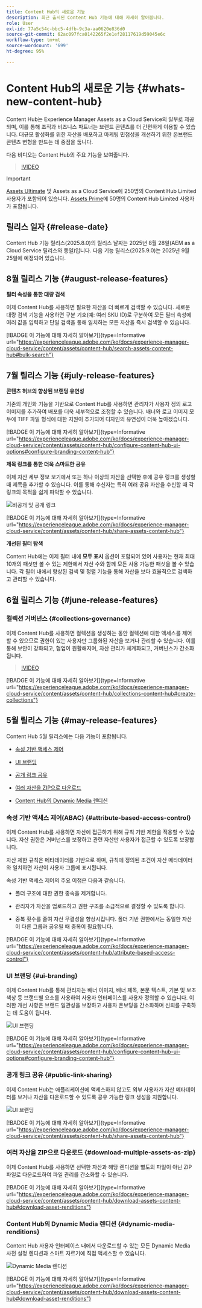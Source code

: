 ```yaml
---
title: Content Hub의 새로운 기능
description: 최근 출시된 Content Hub 기능에 대해 자세히 알아봅니다.
role: User
exl-id: 77a5c54c-bbc5-4dfb-9c3a-aa0620e836d0
source-git-commit: 62ac097fca0142265f2e1ef28117619d59045e6c
workflow-type: tm+mt
source-wordcount: '699'
ht-degree: 95%

---
```


# Content Hub의 새로운 기능 {#whats-new-content-hub}

Content Hub는 Experience Manager Assets as a Cloud Service의 일부로 제공되며, 이를 통해 조직과 비즈니스 파트너는 브랜드 콘텐츠를 더 간편하게 이용할 수 있습니다. 대규모 활성화를 위한 자산을 배포하고 마케팅 민첩성을 개선하기 위한 온브랜드 콘텐츠 변형을 만드는 데 중점을 둡니다.

다음 비디오는 Content Hub의 주요 기능을 보여줍니다.

>[!VIDEO](https://video.tv.adobe.com/v/3463712)

>[!IMPORTANT]
>
>[Assets Ultimate](/help/assets/assets-ultimate-overview.md) 및 Assets as a Cloud Service에 250명의 Content Hub Limited 사용자가 포함되어 있습니다. [Assets Prime](/help/assets/assets-prime.md)에 50명의 Content Hub Limited 사용자가 포함됩니다.

## 릴리스 일자 {#release-date}

Content Hub 기능 릴리스(2025.8.0)의 릴리스 날짜는 2025년 8월 28일(AEM as a Cloud Service 릴리스와 동일)입니다. 다음 기능 릴리스(2025.9.0)는 2025년 9월 25일에 예정되어 있습니다.

## 8월 릴리스 기능 {#august-release-features}

**필터 속성을 통한 대량 검색**

이제 Content Hub를 사용하면 필요한 자산을 더 빠르게 검색할 수 있습니다. 새로운 대량 검색 기능을 사용하면 구분 기호(예: 여러 SKU ID)로 구분하여 모든 필터 속성에 여러 값을 입력하고 단일 검색을 통해 일치하는 모든 자산을 즉시 검색할 수 있습니다.

[!BADGE 이 기능에 대해 자세히 알아보기]{type=Informative url="https://experienceleague.adobe.com/ko/docs/experience-manager-cloud-service/content/assets/content-hub/search-assets-content-hub#bulk-search"}

## 7월 릴리스 기능 {#july-release-features}

**콘텐츠 허브의 향상된 브랜딩 유연성**

기존의 개인화 기능을 기반으로 Content Hub를 사용하면 관리자가 사용자 정의 로고 이미지를 추가하여 배포를 더욱 세부적으로 조정할 수 있습니다. 배너와 로고 이미지 모두에 TIFF 파일 형식에 대한 지원이 추가되어 디자인의 유연성이 더욱 높아졌습니다.

[!BADGE 이 기능에 대해 자세히 알아보기]{type=Informative url="https://experienceleague.adobe.com/ko/docs/experience-manager-cloud-service/content/assets/content-hub/configure-content-hub-ui-options#configure-branding-content-hub"}

**제목 링크를 통한 더욱 스마트한 공유**

이제 자산 세부 정보 보기에서 또는 하나 이상의 자산을 선택한 후에 공유 링크를 생성할 때 제목을 추가할 수 있습니다. 이를 통해 수신자는 특히 여러 공유 자산을 수신할 때 각 링크의 목적을 쉽게 파악할 수 있습니다.

![비공개 및 공개 링크](/help/assets/assets/shared-link-for-assets.png)

[!BADGE 이 기능에 대해 자세히 알아보기]{type=Informative url="https://experienceleague.adobe.com/ko/docs/experience-manager-cloud-service/content/assets/content-hub/share-assets-content-hub"}

**개선된 필터 탐색**

Content Hub에는 이제 필터 내에 **모두 표시** 옵션이 포함되어 있어 사용자는 현재 최대 10개의 패싯만 볼 수 있는 제한에서 자산 수와 함께 모든 사용 가능한 패싯을 볼 수 있습니다. 각 필터 내에서 향상된 검색 및 정렬 기능을 통해 자산을 보다 효율적으로 검색하고 관리할 수 있습니다.

## 6월 릴리스 기능 {#june-release-features}

### 컬렉션 거버넌스 {#collections-governance}

이제 Content Hub를 사용하면 컬렉션을 생성하는 동안 컬렉션에 대한 액세스를 제어할 수 있으므로 권한이 있는 사용자만 그룹화된 자산을 보거나 관리할 수 있습니다. 이를 통해 보안이 강화되고, 협업이 원활해지며, 자산 관리가 체계화되고, 거버넌스가 간소화됩니다.

>[!VIDEO](https://video.tv.adobe.com/v/3463336)

[!BADGE 이 기능에 대해 자세히 알아보기]{type=Informative url="https://experienceleague.adobe.com/ko/docs/experience-manager-cloud-service/content/assets/content-hub/collections-content-hub#create-collections"}

## 5월 릴리스 기능 {#may-release-features}

Content Hub 5월 릴리스에는 다음 기능이 포함됩니다.

* [속성 기반 액세스 제어](#attribute-based-access-control)

* [UI 브랜딩](#ui-branding)

* [공개 링크 공유](#public-link-sharing)

* [여러 자산을 ZIP으로 다운로드](#download-multiple-assets-as-zip)

* [Content Hub의 Dynamic Media 렌디션](#dynamic-media-renditions)

### 속성 기반 액세스 제어(ABAC) {#attribute-based-access-control}

이제 Content Hub를 사용하면 자산에 접근하기 위해 규칙 기반 제한을 적용할 수 있습니다. 자산 권한은 거버넌스를 보장하고 관련 자산만 사용자가 접근할 수 있도록 보장합니다.

자산 제한 규칙은 메타데이터를 기반으로 하며, 규칙에 정의된 조건이 자산 메타데이터와 일치하면 자산이 사용자 그룹에 표시됩니다.

속성 기반 액세스 제어의 주요 이점은 다음과 같습니다.

* 폴더 구조에 대한 권한 종속을 제거합니다.

* 관리자가 자산을 업로드하고 권한 구조를 소급적으로 결정할 수 있도록 합니다.

* 중복 횟수를 줄여 자산 무결성을 향상시킵니다. 폴더 기반 권한에서는 동일한 자산이 다른 그룹과 공유될 때 중복이 필요합니다.

[!BADGE 이 기능에 대해 자세히 알아보기]{type=Informative url="https://experienceleague.adobe.com/ko/docs/experience-manager-cloud-service/content/assets/content-hub/attribute-based-access-control"}

### UI 브랜딩 {#ui-branding}

이제 Content Hub를 통해 관리자는 배너 이미지, 배너 제목, 본문 텍스트, 기본 및 보조 색상 등 브랜드별 요소를 사용하여 사용자 인터페이스를 사용자 정의할 수 있습니다. 이러한 개선 사항은 브랜드 일관성을 보장하고 사용자 온보딩을 간소화하며 신뢰를 구축하는 데 도움이 됩니다.

![UI 브랜딩](/help/assets/assets/content-hub-ui-branding.png)

[!BADGE 이 기능에 대해 자세히 알아보기]{type=Informative url="https://experienceleague.adobe.com/ko/docs/experience-manager-cloud-service/content/assets/content-hub/configure-content-hub-ui-options#configure-branding-content-hub"}

### 공개 링크 공유 {#public-link-sharing}

이제 Content Hub는 애플리케이션에 액세스하지 않고도 외부 사용자가 자산 메타데이터를 보거나 자산을 다운로드할 수 있도록 공유 가능한 링크 생성을 지원합니다.

![UI 브랜딩](/help/assets/assets/public-and-private-link.png)

[!BADGE 이 기능에 대해 자세히 알아보기]{type=Informative url="https://experienceleague.adobe.com/ko/docs/experience-manager-cloud-service/content/assets/content-hub/share-assets-content-hub"}

### 여러 자산을 ZIP으로 다운로드 {#download-multiple-assets-as-zip}

이제 Content Hub를 사용하면 선택한 자산과 해당 렌디션을 별도의 파일이 아닌 ZIP 파일로 다운로드하여 파일 관리를 간소화할 수 있습니다.

[!BADGE 이 기능에 대해 자세히 알아보기]{type=Informative url="https://experienceleague.adobe.com/ko/docs/experience-manager-cloud-service/content/assets/content-hub/download-assets-content-hub#download-asset-renditions"}

### Content Hub의 Dynamic Media 렌디션 {#dynamic-media-renditions}

Content Hub 사용자 인터페이스 내에서 다운로드할 수 있는 모든 Dynamic Media 사전 설정 렌디션과 스마트 자르기에 직접 액세스할 수 있습니다.

&#x200B;![Dynamic Media 렌디션](/help/assets/assets/dm-renditions-content-hub.png)

[!BADGE 이 기능에 대해 자세히 알아보기]{type=Informative url="https://experienceleague.adobe.com/ko/docs/experience-manager-cloud-service/content/assets/content-hub/download-assets-content-hub#download-asset-renditions"}
